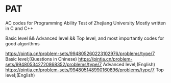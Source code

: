 # PAT
AC codes for Programming Ability Test of Zhejiang University
Mostly written in C and C++

Basic level && Advanced level && Top level, and most importantly
codes for good algorithms

https://pintia.cn/problem-sets/994805260223102976/problems/type/7  Basic level;(Questions in Chinese)
https://pintia.cn/problem-sets/994805342720868352/problems/type/7  Advanced level;(English)
https://pintia.cn/problem-sets/994805148990160896/problems/type/7  Top level;(English)
